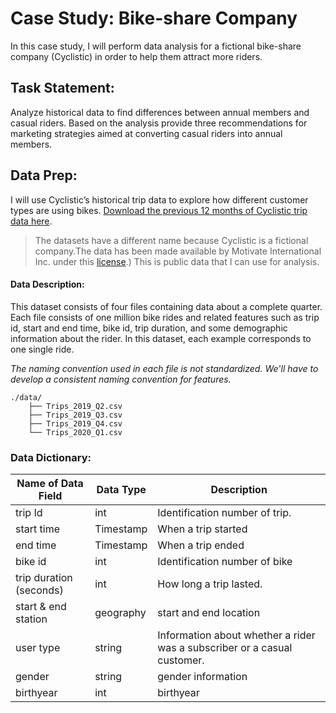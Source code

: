 # Case Study: Bike-share Company
In this case study, I will perform data analysis for a fictional bike-share company (Cyclistic) in order to help them attract more riders. 

## Task Statement:
Analyze historical data to find differences between annual members and casual riders. Based on the analysis provide three recommendations for marketing strategies aimed at converting casual riders into annual members.

## Data Prep:
I will use Cyclistic’s historical trip data to explore how different customer types are using bikes. [Download the previous 12 months of Cyclistic trip data
here](https://divvy-tripdata.s3.amazonaws.com/index.html). 


>  The datasets have a different name because Cyclistic is a fictional company.The data has been made available by Motivate International Inc. under this [license](https://ride.divvybikes.com/data-license-agreement).) This is public data that I can use for analysis. 
>  
#### Data Description:
This dataset consists of four files containing data about a complete quarter.
Each file consists of one million bike rides and related features such as trip id, start and end time, bike id, trip duration, and some demographic information about the rider. 
In this dataset, each example corresponds to one single ride.

_The naming convention used in each file is not standardized. We'll have to develop a consistent naming convention for features._
```
./data/
    ├── Trips_2019_Q2.csv
    ├── Trips_2019_Q3.csv
    ├── Trips_2019_Q4.csv
    └── Trips_2020_Q1.csv
```
### Data Dictionary:
| **Name of Data Field**  | **Data Type** | **Description**                                                          |
|-------------------------|---------------|--------------------------------------------------------------------------|
| trip Id                 | int           | Identification number of trip.                                           |
| start time              | Timestamp     | When a trip started                                                      |
| end time                | Timestamp     | When a trip ended                                                        |
| bike id                 | int           | Identification number of bike                                            |
| trip duration (seconds) | int           | How long a trip lasted.                                                  |
| start & end station     | geography     | start and end location                                                   |
| user type               | string        | Information about whether a rider was a subscriber or a casual customer. |
| gender                  | string        | gender information                                                       |
| birthyear               | int           | birthyear                                                                |
